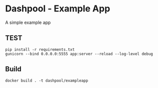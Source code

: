 # Dashpool - Example App

A simple example app

## TEST
```
pip install -r requirements.txt
gunicorn --bind 0.0.0.0:5555 app:server --reload --log-level debug
```



## Build
```
docker build . -t dashpool/exampleapp
```